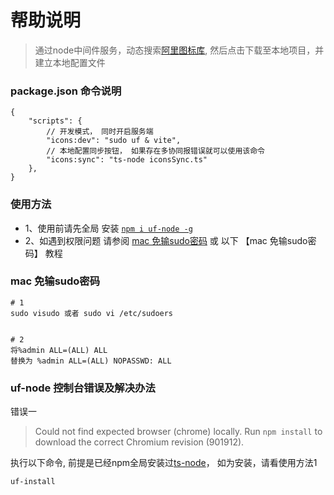 # 帮助说明

> 通过node中间件服务，动态搜索[阿里图标库](https://www.iconfont.cn/), 然后点击下载至本地项目，并建立本地配置文件

### package.json 命令说明

```json5
{
    "scripts": {
        // 开发模式， 同时开启服务端
        "icons:dev": "sudo uf & vite",
        // 本地配置同步按钮， 如果存在多协同报错误就可以使用该命令
        "icons:sync": "ts-node iconsSync.ts"
    },
}
```

### 使用方法

* 1、使用前请先全局 安装 [`npm i uf-node -g`](https://www.npmjs.com/package/uf-node)
* 2、如遇到权限问题 请参阅 [mac 免输sudo密码](https://www.cnblogs.com/amize/p/14540156.html) 或 以下 【mac 免输sudo密码】 教程

### mac 免输sudo密码

```shell
# 1
sudo visudo 或者 sudo vi /etc/sudoers


# 2
将%admin ALL=(ALL) ALL
替换为 %admin ALL=(ALL) NOPASSWD: ALL
```

### uf-node 控制台错误及解决办法

错误一

> Could not find expected browser (chrome) locally. Run `npm install` to download the correct Chromium revision (901912).

执行以下命令, 前提是已经npm全局安装过[ts-node](https://www.npmjs.com/package/uf-node)， 如为安装，请看使用方法1

`uf-install`